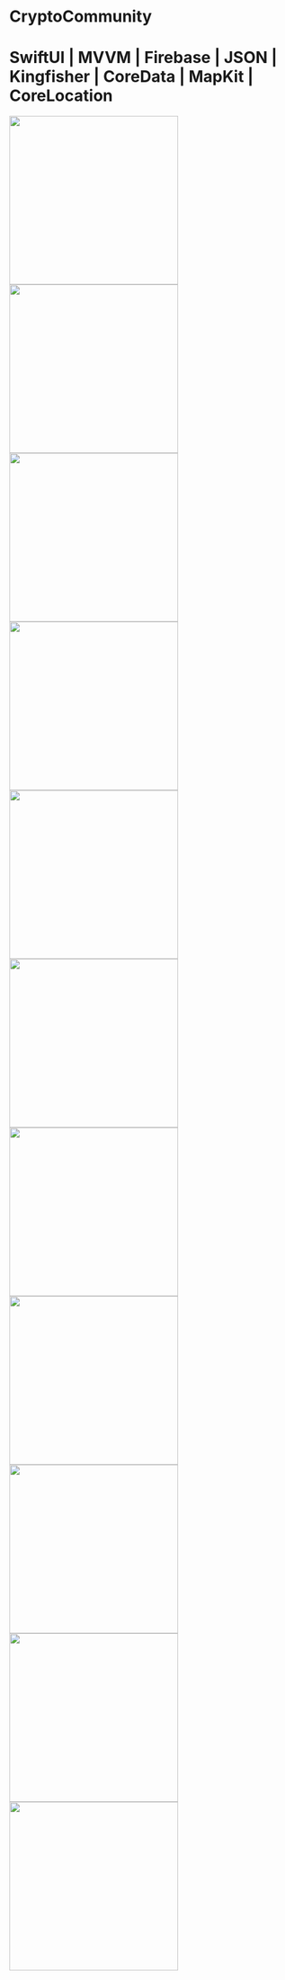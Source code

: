 # CryptoCommunity
# SwiftUI | MVVM | Firebase | JSON | Kingfisher | CoreData | MapKit | CoreLocation

<img src="https://raw.githubusercontent.com/Vy4chesl4vOS/SneakerStore/main/ScreenShots/1.png" width="300">
<img src="https://raw.githubusercontent.com/Vy4chesl4vOS/SneakerStore/main/ScreenShots/2.png" width="300">
<img src="https://raw.githubusercontent.com/Vy4chesl4vOS/SneakerStore/main/ScreenShots/3.png" width="300">
<img src="https://raw.githubusercontent.com/Vy4chesl4vOS/SneakerStore/main/ScreenShots/4.png" width="300">
<img src="https://raw.githubusercontent.com/Vy4chesl4vOS/SneakerStore/main/ScreenShots/6.png" width="300">
<img src="https://raw.githubusercontent.com/Vy4chesl4vOS/SneakerStore/main/ScreenShots/7.png" width="300">
<img src="https://raw.githubusercontent.com/Vy4chesl4vOS/SneakerStore/main/ScreenShots/8.png" width="300">
<img src="https://raw.githubusercontent.com/Vy4chesl4vOS/SneakerStore/main/ScreenShots/11.png" width="300">
<img src="https://raw.githubusercontent.com/Vy4chesl4vOS/SneakerStore/main/ScreenShots/5.png" width="300">
<img src="https://raw.githubusercontent.com/Vy4chesl4vOS/SneakerStore/main/ScreenShots/12.png" width="300">
<img src="https://raw.githubusercontent.com/Vy4chesl4vOS/SneakerStore/main/ScreenShots/10.png" width="300">
